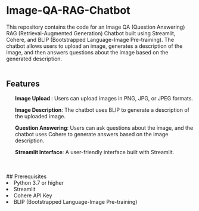 # Image-QA-RAG-Chatbot
This repository contains the code for an Image QA (Question Answering) RAG (Retrieval-Augmented Generation) Chatbot built using Streamlit, Cohere, and BLIP (Bootstrapped Language-Image Pre-training). The chatbot allows users to upload an image, generates a description of the image, and then answers questions about the image based on the generated description.
<br>
<br>
## Features
<ul><b> Image Upload </b>: Users can upload images in PNG, JPG, or JPEG formats.</ul>
<ul><b>Image Description</b>: The chatbot uses BLIP to generate a description of the uploaded image.</ul>
<ul><b>Question Answering</b>: Users can ask questions about the image, and the chatbot uses Cohere to generate answers based on the image description.</ul>
<ul><b>Streamlit Interface</b>: A user-friendly interface built with Streamlit.</ul>
<br>
<br>
## Prerequisites
<li>Python 3.7 or higher</li>
<li>Streamlit</li>
<li>Cohere API Key</li>
<li>BLIP (Bootstrapped Language-Image Pre-training)</li>
